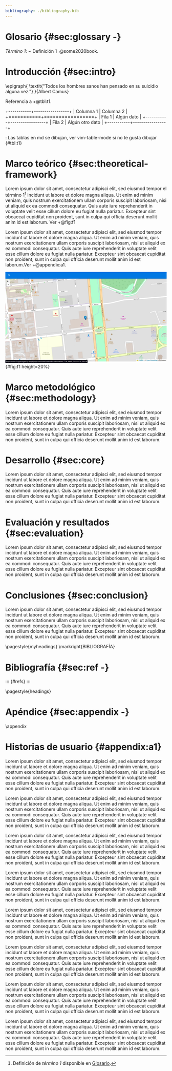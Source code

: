 ```yaml
---
bibliography: ./bibliography.bib
---
```


# Glosario {#sec:glossary -}

*Término 1*:
~ Definición 1 &nbsp;@some2020book.

# Introducción {#sec:intro}

\epigraph{ \textit{"Todos los hombres sanos han pensado en su suicidio alguna
vez."} }{Albert Camus}

Referencia a +@tbl:t1.

+-----------+-----------------+
| Columna 1 | Columna 2       |
+===========+=================+
| Fila 1    | Algún dato      |
+-----------+-----------------+
| Fila 2    | Algún otro dato |
+-----------+-----------------+

: Las tablas en md se dibujan, ver vim-table-mode si no te gusta dibujar {#tbl:t1}

# Marco teórico {#sec:theoretical-framework}

Lorem ipsum dolor sit amet, consectetur adipisci elit, sed eiusmod tempor el
término 1[^string] incidunt ut labore et dolore magna aliqua. Ut enim ad minim
veniam, quis nostrum exercitationem ullam corporis suscipit laboriosam, nisi
ut aliquid ex ea commodi consequatur. Quis aute iure reprehenderit in
voluptate velit esse cillum dolore eu fugiat nulla pariatur. Excepteur sint
obcaecat cupiditat non proident, sunt in culpa qui officia deserunt mollit
anim id est laborum. Ver +@fig:f1

[^string]: Definición de *término 1* disponible en [Glosario](#sec:glossary).

Lorem ipsum dolor sit amet, consectetur adipisci elit, sed eiusmod tempor
incidunt ut labore et dolore magna aliqua. Ut enim ad minim veniam, quis
nostrum exercitationem ullam corporis suscipit laboriosam, nisi ut aliquid ex
ea commodi consequatur. Quis aute iure reprehenderit in voluptate velit esse
cillum dolore eu fugiat nulla pariatur. Excepteur sint obcaecat cupiditat non
proident, sunt in culpa qui officia deserunt mollit anim id est laborum.Ver
+@appendix:a1.

![Pie de foto](./assets/example.png){#fig:f1 height=20%}

# Marco metodológico {#sec:methodology}

Lorem ipsum dolor sit amet, consectetur adipisci elit, sed eiusmod tempor
incidunt ut labore et dolore magna aliqua. Ut enim ad minim veniam, quis
nostrum exercitationem ullam corporis suscipit laboriosam, nisi ut aliquid ex
ea commodi consequatur. Quis aute iure reprehenderit in voluptate velit esse
cillum dolore eu fugiat nulla pariatur. Excepteur sint obcaecat cupiditat non
proident, sunt in culpa qui officia deserunt mollit anim id est laborum.

# Desarrollo {#sec:core}

Lorem ipsum dolor sit amet, consectetur adipisci elit, sed eiusmod tempor
incidunt ut labore et dolore magna aliqua. Ut enim ad minim veniam, quis
nostrum exercitationem ullam corporis suscipit laboriosam, nisi ut aliquid ex
ea commodi consequatur. Quis aute iure reprehenderit in voluptate velit esse
cillum dolore eu fugiat nulla pariatur. Excepteur sint obcaecat cupiditat non
proident, sunt in culpa qui officia deserunt mollit anim id est laborum.

# Evaluación y resultados {#sec:evaluation}

Lorem ipsum dolor sit amet, consectetur adipisci elit, sed eiusmod tempor
incidunt ut labore et dolore magna aliqua. Ut enim ad minim veniam, quis
nostrum exercitationem ullam corporis suscipit laboriosam, nisi ut aliquid ex
ea commodi consequatur. Quis aute iure reprehenderit in voluptate velit esse
cillum dolore eu fugiat nulla pariatur. Excepteur sint obcaecat cupiditat non
proident, sunt in culpa qui officia deserunt mollit anim id est laborum.

# Conclusiones {#sec:conclusion}

Lorem ipsum dolor sit amet, consectetur adipisci elit, sed eiusmod tempor
incidunt ut labore et dolore magna aliqua. Ut enim ad minim veniam, quis
nostrum exercitationem ullam corporis suscipit laboriosam, nisi ut aliquid ex
ea commodi consequatur. Quis aute iure reprehenderit in voluptate velit esse
cillum dolore eu fugiat nulla pariatur. Excepteur sint obcaecat cupiditat non
proident, sunt in culpa qui officia deserunt mollit anim id est laborum.


<!-- A veces es necesario usar comandos de LaTeX -->
\pagestyle{myheadings}
\markright{BIBLIOGRAFÍA}
# Bibliografía {#sec:ref -}

::: {#refs}
:::

\pagestyle{headings}

# Apéndice {#sec:appendix -}
\appendix

# Historias de usuario {#appendix:a1}

Lorem ipsum dolor sit amet, consectetur adipisci elit, sed eiusmod tempor
incidunt ut labore et dolore magna aliqua. Ut enim ad minim veniam, quis
nostrum exercitationem ullam corporis suscipit laboriosam, nisi ut aliquid ex
ea commodi consequatur. Quis aute iure reprehenderit in voluptate velit esse
cillum dolore eu fugiat nulla pariatur. Excepteur sint obcaecat cupiditat non
proident, sunt in culpa qui officia deserunt mollit anim id est laborum.

Lorem ipsum dolor sit amet, consectetur adipisci elit, sed eiusmod tempor
incidunt ut labore et dolore magna aliqua. Ut enim ad minim veniam, quis
nostrum exercitationem ullam corporis suscipit laboriosam, nisi ut aliquid ex
ea commodi consequatur. Quis aute iure reprehenderit in voluptate velit esse
cillum dolore eu fugiat nulla pariatur. Excepteur sint obcaecat cupiditat non
proident, sunt in culpa qui officia deserunt mollit anim id est laborum.

Lorem ipsum dolor sit amet, consectetur adipisci elit, sed eiusmod tempor
incidunt ut labore et dolore magna aliqua. Ut enim ad minim veniam, quis
nostrum exercitationem ullam corporis suscipit laboriosam, nisi ut aliquid ex
ea commodi consequatur. Quis aute iure reprehenderit in voluptate velit esse
cillum dolore eu fugiat nulla pariatur. Excepteur sint obcaecat cupiditat non
proident, sunt in culpa qui officia deserunt mollit anim id est laborum.

Lorem ipsum dolor sit amet, consectetur adipisci elit, sed eiusmod tempor
incidunt ut labore et dolore magna aliqua. Ut enim ad minim veniam, quis
nostrum exercitationem ullam corporis suscipit laboriosam, nisi ut aliquid ex
ea commodi consequatur. Quis aute iure reprehenderit in voluptate velit esse
cillum dolore eu fugiat nulla pariatur. Excepteur sint obcaecat cupiditat non
proident, sunt in culpa qui officia deserunt mollit anim id est laborum.

Lorem ipsum dolor sit amet, consectetur adipisci elit, sed eiusmod tempor
incidunt ut labore et dolore magna aliqua. Ut enim ad minim veniam, quis
nostrum exercitationem ullam corporis suscipit laboriosam, nisi ut aliquid ex
ea commodi consequatur. Quis aute iure reprehenderit in voluptate velit esse
cillum dolore eu fugiat nulla pariatur. Excepteur sint obcaecat cupiditat non
proident, sunt in culpa qui officia deserunt mollit anim id est laborum.

Lorem ipsum dolor sit amet, consectetur adipisci elit, sed eiusmod tempor
incidunt ut labore et dolore magna aliqua. Ut enim ad minim veniam, quis
nostrum exercitationem ullam corporis suscipit laboriosam, nisi ut aliquid ex
ea commodi consequatur. Quis aute iure reprehenderit in voluptate velit esse
cillum dolore eu fugiat nulla pariatur. Excepteur sint obcaecat cupiditat non
proident, sunt in culpa qui officia deserunt mollit anim id est laborum.

Lorem ipsum dolor sit amet, consectetur adipisci elit, sed eiusmod tempor
incidunt ut labore et dolore magna aliqua. Ut enim ad minim veniam, quis
nostrum exercitationem ullam corporis suscipit laboriosam, nisi ut aliquid ex
ea commodi consequatur. Quis aute iure reprehenderit in voluptate velit esse
cillum dolore eu fugiat nulla pariatur. Excepteur sint obcaecat cupiditat non
proident, sunt in culpa qui officia deserunt mollit anim id est laborum.

Lorem ipsum dolor sit amet, consectetur adipisci elit, sed eiusmod tempor
incidunt ut labore et dolore magna aliqua. Ut enim ad minim veniam, quis
nostrum exercitationem ullam corporis suscipit laboriosam, nisi ut aliquid ex
ea commodi consequatur. Quis aute iure reprehenderit in voluptate velit esse
cillum dolore eu fugiat nulla pariatur. Excepteur sint obcaecat cupiditat non
proident, sunt in culpa qui officia deserunt mollit anim id est laborum.
